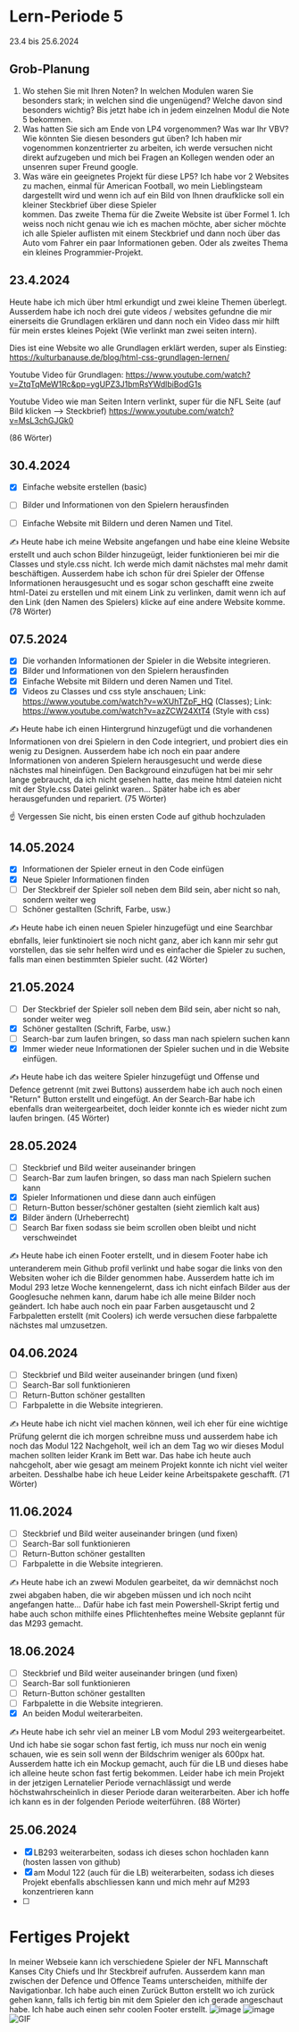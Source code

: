 # Lern-Periode 5
23.4 bis 25.6.2024

## Grob-Planung
1. Wo stehen Sie mit Ihren Noten? In welchen Modulen waren Sie besonders stark; in welchen sind die ungenügend? Welche davon sind besonders wichtig?
   Bis jetzt habe ich in jedem einzelnen Modul die Note 5 bekommen.
2. Was hatten Sie sich am Ende von LP4 vorgenommen? Was war Ihr VBV? Wie könnten Sie diesen besonders gut üben?
   Ich haben mir vogenommen konzentrierter zu arbeiten, ich werde versuchen nicht direkt aufzugeben und mich bei Fragen an Kollegen wenden oder an unsenren super Freund google.
3. Was wäre ein geeignetes Projekt für diese LP5?
   Ich habe vor 2 Websites zu machen, einmal für American Football, wo mein Lieblingsteam dargestellt wird und wenn ich auf ein Bild von Ihnen draufklicke soll ein kleiner Steckbrief über diese Spieler       
   kommen. Das zweite Thema für die Zweite Website ist über Formel 1. Ich weiss noch nicht genau wie ich es machen möchte, aber sicher möchte ich alle Spieler auflisten mit einem Steckbrief und dann noch über 
   das Auto vom Fahrer ein paar Informationen geben. Oder als zweites Thema ein kleines Programmier-Projekt.

## 23.4.2024
Heute habe ich mich über html erkundigt und zwei kleine Themen überlegt. Ausserdem habe ich noch drei gute videos / websites gefundne die mir einerseits die Grundlagen erklären und dann noch ein Video dass mir hilft für mein erstes kleines Pojekt (Wie verlinkt man zwei seiten intern). 

Dies ist eine Website wo alle Grundlagen erklärt werden, super als Einstieg:
https://kulturbanause.de/blog/html-css-grundlagen-lernen/

Youtube Video für Grundlagen:
https://www.youtube.com/watch?v=ZtqTqMeW1Rc&pp=ygUPZ3J1bmRsYWdlbiBodG1s

Youtube Video wie man Seiten Intern verlinkt, super für die NFL Seite (auf Bild klicken --> Steckbrief)
https://www.youtube.com/watch?v=MsL3chGJGk0

(86 Wörter)

## 30.4.2024
- [X] Einfache website erstellen (basic)
- [ ] Bilder und Informationen von den Spielern herausfinden
- [ ] Einfache Website mit Bildern und deren Namen und Titel.


✍️ Heute habe ich meine Website angefangen und habe eine kleine Website erstellt und auch schon Bilder hinzugeügt, leider funktionieren bei mir die Classes und style.css nicht. Ich werde mich damit nächstes mal mehr damit beschäftigen. Ausserdem habe ich schon für drei Spieler der Offense Informationen herausgesucht und es sogar schon geschafft eine zweite html-Datei zu erstellen und mit einem Link zu verlinken, damit wenn ich auf den Link (den Namen des Spielers) klicke auf eine andere Website komme. (78 Wörter)

## 07.5.2024
- [X] Die vorhanden Informationen der Spieler in die Website integrieren.
- [X] Bilder und Informationen von den Spielern herausfinden
- [X] Einfache Website mit Bildern und deren Namen und Titel.
- [X] Videos zu Classes und css style anschauen; Link: https://www.youtube.com/watch?v=wXUhTZpF_HQ (Classes); Link: https://www.youtube.com/watch?v=azZCW24XtT4 (Style with css)

✍️ Heute habe ich einen Hintergrund hinzugefügt und die vorhandenen Informationen von drei Spielern in den Code integriert, und probiert dies ein wenig zu Designen. Ausserdem habe ich noch ein paar andere Informationen von anderen Spielern herausgesucht und werde diese nächstes mal hineinfügen. Den Background einzufügen hat bei mir sehr lange gebraucht, da ich nicht gesehen hatte, das meine html dateien nicht mit der Style.css Datei gelinkt waren... Später habe ich es aber herausgefunden und repariert. (75 Wörter)

☝️ Vergessen Sie nicht, bis einen ersten Code auf github hochzuladen

## 14.05.2024
- [X] Informationen der Spieler erneut in den Code einfügen
- [X] Neue Spieler Informationen finden
- [ ] Der Steckbreif der Spieler soll neben dem Bild sein, aber nicht so nah, sondern weiter weg
- [ ] Schöner gestallten (Schrift, Farbe, usw.)

✍️ Heute habe ich einen neuen Spieler hinzugefügt und eine Searchbar ebnfalls, leier funktinoiert sie noch nicht ganz, aber ich kann mir sehr gut vorstellen, das sie sehr helfen wird und es einfacher die Spieler zu suchen, falls man einen bestimmten Spieler sucht. (42 Wörter)

## 21.05.2024
- [ ] Der Steckbrief der Spieler soll neben dem Bild sein, aber nicht so nah, sonder weiter weg
- [X] Schöner gestallten (Schrift, Farbe, usw.)
- [ ] Search-bar zum laufen bringen, so dass man nach spielern suchen kann
- [X] Immer wieder neue Informationen der Spieler suchen und in die Website einfügen.

✍️ Heute habe ich das weitere Spieler hinzugefügt und Offense und Defence getrennt (mit zwei Buttons) ausserdem habe ich auch noch einen "Return" Button erstellt und eingefügt. An der Search-Bar habe ich ebenfalls dran weitergearbeitet, doch leider konnte ich es wieder nicht zum laufen bringen. (45 Wörter)

## 28.05.2024
- [ ] Steckbrief und Bild weiter auseinander bringen
- [ ] Search-Bar zum laufen bringen, so dass man nach Spielern suchen kann
- [X] Spieler Informationen und diese dann auch einfügen
- [ ] Return-Button besser/schöner gestalten (sieht ziemlich kalt aus)
- [X] Bilder ändern (Urheberrecht)
- [ ] Search Bar fixen sodass sie beim scrollen oben bleibt und nicht verschweindet

✍️ Heute habe ich einen Footer erstellt, und in diesem Footer habe ich unteranderem mein Github profil verlinkt und habe sogar die links von den Websiten woher ich die Bilder genommen habe. Ausserdem hatte ich im Modul 293 letze Woche kennengelernt, dass ich nicht einfach Bilder aus der Googlesuche nehmen kann, darum habe ich alle meine Bilder noch geändert. Ich habe auch noch ein paar Farben ausgetauscht und 2 Farbpaletten erstellt (mit Coolers) ich werde versuchen diese farbpalette nächstes mal umzusetzen.

## 04.06.2024
- [ ] Steckbrief und Bild weiter auseinander bringen (und fixen)
- [ ] Search-Bar soll funktionieren
- [ ] Return-Button schöner gestallten
- [ ] Farbpalette in die Website integrieren.

✍️ Heute habe ich nicht viel machen können, weil ich eher für eine wichtige Prüfung gelernt die ich morgen schreibne muss und ausserdem habe ich noch das Modul 122 Nachgeholt, weil ich an dem Tag wo wir dieses Modul machen sollten leider Krank im Bett war. Das habe ich heute auch nahcgeholt, aber wie gesagt am meinem Projekt konnte ich nicht viel weiter arbeiten. Desshalbe habe ich heue Leider keine Arbeitspakete geschafft. (71 Wörter)

## 11.06.2024
- [ ] Steckbrief und Bild weiter auseinander bringen (und fixen)
- [ ] Search-Bar soll funktionieren
- [ ] Return-Button schöner gestallten
- [ ] Farbpalette in die Website integrieren.

✍️ Heute habe ich an zwewi Modulen gearbeitet, da wir demnächst noch zwei abgaben haben, die wir abgeben müssen und ich noch nciht angefangen hatte... Dafür habe ich fast mein Powershell-Skript fertig und habe auch schon mithilfe eines Pflichtenheftes meine Website geplannt für das M293 gemacht.

## 18.06.2024
- [ ] Steckbrief und Bild weiter auseinander bringen (und fixen)
- [ ] Search-Bar soll funktionieren
- [ ] Return-Button schöner gestallten
- [ ] Farbpalette in die Website integrieren.
- [X] An beiden Modul weiterarbeiten.

✍️ Heute habe ich sehr viel an meiner LB vom Modul 293 weitergearbeitet. Und ich habe sie sogar schon fast fertig, ich muss nur noch ein wenig schauen, wie es sein soll wenn der Bildschrim weniger als 600px hat. Ausserdem hatte ich ein Mockup gemacht, auch für die LB und dieses habe ich alleine heute schon fast fertig bekommen. Leider habe ich mein Projekt in der jetzigen Lernatelier Periode vernachlässigt und werde höchstwahrscheinlich in dieser Periode daran weiterarbeiten. Aber ich hoffe ich kann es in der folgenden Periode weiterführen. (88 Wörter)

## 25.06.2024
- [X] LB293 weiterarbeiten, sodass ich dieses schon hochladen kann (hosten lassen von github)
- [X] am Modul 122 (auch für die LB) weiterarbeiten, sodass ich dieses Projekt ebenfalls abschliessen kann und mich mehr auf M293 konzentrieren kann
- [ ] 


# Fertiges Projekt
In meiner Webseie kann ich verschiedene Spieler der NFL Mannschaft Kanses City Chiefs und Ihr Steckbreif aufrufen. Ausserdem kann man zwischen der Defence und Offence Teams unterscheiden, mithilfe der Navigationbar. Ich habe auch einen Zurück Button erstellt wo ich zurück gehen kann, falls ich fertig bin mit dem Spieler den ich gerade angeschaut habe. Ich habe auch einen sehr coolen Footer erstellt.
![image](https://github.com/ZTCKamikaze/Lern-Periode-5/assets/142886118/9d6b5790-4a57-481a-9dab-541422e35bb0)
![image](https://github.com/ZTCKamikaze/Lern-Periode-5/assets/142886118/5b47486c-e0a1-4521-9295-056edd291c94)
![GIF](https://github.com/ZTCKamikaze/Lern-Periode-5/assets/142886118/cfc91896-7391-451b-a9fb-401468a3d7de)






